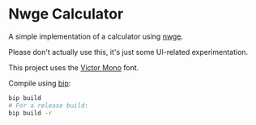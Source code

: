 # Nwge Calculator

A simple implementation of a calculator using [nwge].

Please don't actually use this, it's just some UI-related experimentation.

This project uses the [Victor Mono] font.

Compile using [bip]:

```sh
bip build
# For a release build:
bip build -r
```

[nwge]: https://qeaml.github.io/project/nwge
[Victor Mono]: https://rubjo.github.io/victor-mono
[bip]: https://qeaml.github.io/project/bip
